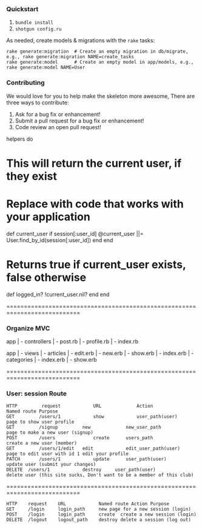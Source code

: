 ### Quickstart

1.  `bundle install`
2.  `shotgun config.ru`

As needed, create models & migrations with the `rake` tasks:

```
rake generate:migration  # Create an empty migration in db/migrate, e.g., rake generate:migration NAME=create_tasks
rake generate:model      # Create an empty model in app/models, e.g., rake generate:model NAME=User
```

### Contributing

We would love for you to help make the skeleton more awesome, There are three ways to contribute:

1. Ask for a bug fix or enhancement!
2. Submit a pull request for a bug fix or enhancement!
3. Code review an open pull request!


helpers do
  # This will return the current user, if they exist
  # Replace with code that works with your application
  def current_user
    if session[:user_id]
      @current_user ||= User.find_by_id(session[:user_id])
    end
  end

  # Returns true if current_user exists, false otherwise
  def logged_in?
    !current_user.nil?
  end
end



===========================================================================
### Organize MVC

app
| - controllers
  | - post.rb
  | - profile.rb
  | - index.rb

app
| - views
  | - articles
    | - edit.erb
    | - new.erb
    | - show.erb
    | - index.erb
  | - categories
    | - index.erb
    | - show.erb

===========================================================================
### User: session Route
```
HTTP		 request			URL				Action								Named route	Purpose
GET			/users/1			show			user_path(user)				page to show user profile
GET			/signup   		new				new_user_path					page to make a new user (signup)
POST		/users				create		users_path						create a new user (member)
GET			/users/1/edit	edit			edit_user_path(user)	page to edit user with id 1 edit your profile
PATCH		/users/1			update		user_path(user)				update user (submit your changes)
DELETE	/users/1			destroy		user_path(user)				delete user (this site sucks, Don't want to be a member of this club)
```
===========================================================================
```
HTTP    request    URL            Named route Action Purpose
GET     /login     login_path     new page for a new session (login)
POST    /login     login_path     create  create a new session (login)
DELETE  /logout    logout_path    destroy delete a session (log out)
```
